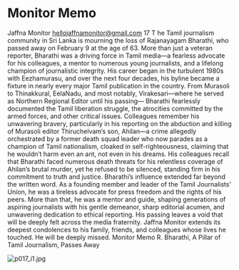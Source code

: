 # Monitor Memo

Jaffna Monitor
hellojaffnamonitor@gmail.com
17
T
he Tamil journalism community in 
Sri Lanka is mourning the loss of 
Rajanayagam Bharathi, who passed away on 
February 9 at the age of 63. More than just 
a veteran reporter, Bharathi was a driving 
force in Tamil media—a fearless advocate 
for his colleagues, a mentor to numerous 
young journalists, and a lifelong champion of 
journalistic integrity.
His career began in the turbulent 1980s with 
Eezhamurasu, and over the next four decades, 
his byline became a fixture in nearly every 
major Tamil publication in the country. From 
Murasoli to Thinakkural, EelaNadu, and 
most notably, Virakesari—where he served as 
Northern Regional Editor until his passing—
Bharathi fearlessly documented the Tamil 
liberation struggle, the atrocities committed by 
the armed forces, and other critical issues.
Colleagues remember his unwavering bravery, 
particularly in his reporting on the abduction 
and killing of Murasoli editor Thiruchelvam’s 
son, Ahilan—a crime allegedly orchestrated 
by a former death squad leader who now 
parades as a champion of Tamil nationalism, 
cloaked in self-righteousness, claiming that 
he wouldn’t harm even an ant, not even in his 
dreams.
His colleagues recall that Bharathi faced 
numerous death threats for his relentless 
coverage of Ahilan’s brutal murder, yet he 
refused to be silenced, standing firm in his 
commitment to truth and justice.
Bharathi’s influence extended far beyond the 
written word. As a founding member and 
leader of the Tamil Journalists' Union, he was 
a tireless advocate for press freedom and the 
rights of his peers. More than that, he was 
a mentor and guide, shaping generations of 
aspiring journalists with his gentle demeanor, 
sharp editorial acumen, and unwavering 
dedication to ethical reporting.
His passing leaves a void that will be deeply 
felt across the media fraternity. 
Jaffna Monitor extends its deepest condolences 
to his family, friends, and colleagues whose 
lives he touched. He will be deeply missed.
Monitor Memo
R. Bharathi, A Pillar of Tamil 
Journalism, Passes Away

![p017_i1.jpg](images_out/005_monitor_memo/p017_i1.jpg)

